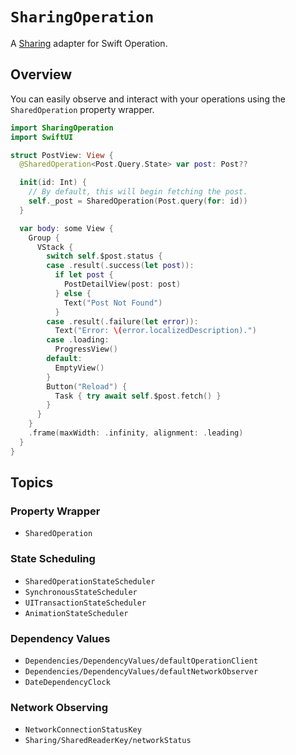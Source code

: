 # ``SharingOperation``

A [Sharing](https://github.com/pointfreeco/swift-sharing) adapter for Swift Operation.

## Overview

You can easily observe and interact with your operations using the ``SharedOperation`` property wrapper.

```swift
import SharingOperation
import SwiftUI

struct PostView: View {
  @SharedOperation<Post.Query.State> var post: Post??

  init(id: Int) {
    // By default, this will begin fetching the post.
    self._post = SharedOperation(Post.query(for: id))
  }

  var body: some View {
    Group {
      VStack {
        switch self.$post.status {
        case .result(.success(let post)):
          if let post {
            PostDetailView(post: post)
          } else {
            Text("Post Not Found")
          }
        case .result(.failure(let error)):
          Text("Error: \(error.localizedDescription).")
        case .loading:
          ProgressView()
        default:
          EmptyView()
        }
        Button("Reload") {
          Task { try await self.$post.fetch() }
        }
      }
    }
    .frame(maxWidth: .infinity, alignment: .leading)
  }
}
```

## Topics

### Property Wrapper
- ``SharedOperation``

### State Scheduling
- ``SharedOperationStateScheduler``
- ``SynchronousStateScheduler``
- ``UITransactionStateScheduler``
- ``AnimationStateScheduler``

### Dependency Values
- ``Dependencies/DependencyValues/defaultOperationClient``
- ``Dependencies/DependencyValues/defaultNetworkObserver``
- ``DateDependencyClock``

### Network Observing
- ``NetworkConnectionStatusKey``
- ``Sharing/SharedReaderKey/networkStatus``

